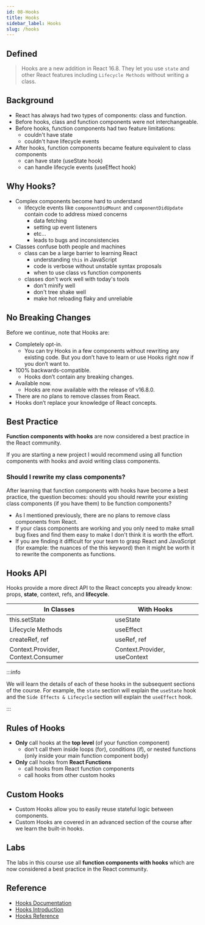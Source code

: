 ```yaml
---
id: 08-Hooks
title: Hooks
sidebar_label: Hooks
slug: /hooks
---
```


## Defined

> Hooks are a new addition in React 16.8. They let you use `state` and other React features including `Lifecycle Methods` without writing a class.

## Background

- React has always had two types of components: class and function.
- Before hooks, class and function components were not interchangeable.
- Before hooks, function components had two feature limitations:
  - couldn't have state
  - couldn't have lifecycle events
- After hooks, function components became feature equivalent to class components
  - can have state (useState hook)
  - can handle lifecycle events (useEffect hook)

## Why Hooks?

- Complex components become hard to understand
  - lifecycle events like `componentDidMount` and `componentDidUpdate` contain code to address mixed concerns
    - data fetching
    - setting up event listeners
    - etc...
    - leads to bugs and inconsistencies
- Classes confuse both people and machines
  - class can be a large barrier to learning React
    - understanding `this` in JavaScript
    - code is verbose without unstable syntax proposals
    - when to use class vs function components
  - classes don't work well with today's tools
    - don't minify well
    - don't tree shake well
    - make hot reloading flaky and unreliable

## No Breaking Changes

Before we continue, note that Hooks are:

- Completely opt-in.
  - You can try Hooks in a few components without rewriting any existing code. But you don’t have to learn or use Hooks right now if you don’t want to.
- 100% backwards-compatible.
  - Hooks don’t contain any breaking changes.
- Available now.
  - Hooks are now available with the release of v16.8.0.
- There are no plans to remove classes from React.
- Hooks don’t replace your knowledge of React concepts.

## Best Practice

**Function components with hooks** are now considered a best practice in the React community.

If you are starting a new project I would recommend using all function components with hooks and avoid writing class components.

### Should I rewrite my class components?

After learning that function components with hooks have become a best practice, the question becomes: should you should rewrite your existing class components (if you have them) to be function components?

- As I mentioned previously, there are no plans to remove class components from React.
- If your class components are working and you only need to make small bug fixes and find them easy to make I don't think it is worth the effort.
- If you are finding it difficult for your team to grasp React and JavaScript (for example: the nuances of the this keyword) then it might be worth it to rewrite the components as functions.

## Hooks API

Hooks provide a more direct API to the React concepts you already know: props, **state**, context, refs, and **lifecycle**.

| In Classes                         | With Hooks                   |
| ---------------------------------- | ---------------------------- |
| this.setState                      | useState                     |
| Lifecycle Methods                  | useEffect                    |
| createRef, ref                     | useRef, ref                  |
| Context.Provider, Context.Consumer | Context.Provider, useContext |

:::info

We will learn the details of each of these hooks in the subsequent sections of the course. For example, the `state` section will explain the `useState` hook and the `Side Effects & Lifecycle` section will explain the `useEffect` hook.

:::

## Rules of Hooks

- **Only** call hooks at the **top level** (of your function component)
  - don't call them inside loops (for), conditions (if), or nested functions (only inside your main function component body)
- **Only** call hooks from **React Functions**
  - call hooks from React function components
  - call hooks from other custom hooks

## Custom Hooks

- Custom Hooks allow you to easily reuse stateful logic between components.
- Custom Hooks are covered in an advanced section of the course after we learn the built-in hooks.

## Labs

The labs in this course use all **function components with hooks** which are now considered a best practice in the React community.

## Reference

- [Hooks Documentation](https://reactjs.org/docs/hooks-overview.html)
- [Hooks Introduction](https://academind.com/learn/react/react-hooks-introduction/)
- [Hooks Reference](https://reactjs.org/docs/hooks-reference.html)
